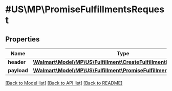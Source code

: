 # #US\MP\PromiseFulfillmentsRequest

## Properties

Name | Type | Description | Notes
------------ | ------------- | ------------- | -------------
**header** | [**\Walmart\Model\MP\US\Fulfillment\CreateFulfillmentRequestHeader**](CreateFulfillmentRequestHeader.md) |  |
**payload** | [**\Walmart\Model\MP\US\Fulfillment\PromiseFulfillmentsRequestPayload**](PromiseFulfillmentsRequestPayload.md) |  | [optional]


[[Back to Model list]](../) [[Back to API list]](../../Api/US/MP) [[Back to README]](../../README.md)
